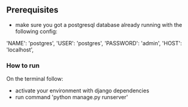 ## Prerequisites

* make sure you got a postgresql database already running with the following config:

 'NAME': 'postgres',
 'USER': 'postgres',
 'PASSWORD': 'admin',
 'HOST': 'localhost',
        

### How to run

On the terminal follow:
* activate your environment with django dependencies
* run command
  'python manage.py runserver'
